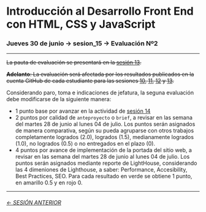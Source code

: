 # Introducción al Desarrollo Front End con HTML, CSS y JavaScript

### Jueves 30 de junio → sesion_15 → Evaluación Nº2  

- - - - - - - -

~~La pauta de evaluación se presentará en la [sesión 13](https://github.com/profesorfaco/front-end/tree/main/sesion_13).~~

~~**Adelanto**: La evaluación será afectada por los resultados publicados en la cuenta GitHub de cada estudiante para las sesiones [10](https://github.com/profesorfaco/front-end/tree/main/sesion_10), [11](https://github.com/profesorfaco/front-end/tree/main/sesion_11), [12](https://github.com/profesorfaco/front-end/tree/main/sesion_12) y [13](https://github.com/profesorfaco/front-end/tree/main/sesion_13).~~

Considerando paro, toma e indicaciones de jefatura, la seguna evaluación debe modificarse de la siguiente manera: 

- 1 punto base por avanzar en la actividad de [sesión 14](https://github.com/profesorfaco/front-end/tree/main/sesion_14)
- 2 puntos por calidad de `anteproyecto` o `brief`, a revisar en las semana del martes 28 de junio al lunes 04 de julio. Los puntos serán asignados de manera comparativa, según su pueda agruparse con otros trabajos completamente logrados (2.0), logrados (1.5), medianamente logrados (1.0), no logrados (0.5) o no entregados en el plazo (0).
- 4 puntos por avance de implementación de la portada del sitio web, a revisar en las semana del martes 28 de junio al lunes 04 de julio. Los puntos serán asignados mediante reporte de LightHouse, considerando las 4 dimeniones de Lighthouse, a saber: Performance, Accesibility, Best Practices, SEO. Para cada resultado en verde se obtiene 1 punto, en amarillo 0.5 y en rojo 0.

- - - - - - - 

###### [← SESIÓN ANTERIOR](https://github.com/profesorfaco/front-end/tree/main/sesion_14)

